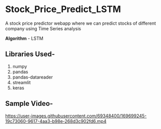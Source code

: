 # Stock_Price_Predict_LSTM
A stock price predictor webapp where we can predict stocks of different company using Time Series analysis

**Algorithm**  - LSTM

## Libraries Used-
1. numpy
2. pandas
3. pandas-datareader
4. streamlit
5. keras

## Sample Video-

https://user-images.githubusercontent.com/69348400/169699245-19c73060-9617-4aa3-b98e-268d3c902fd6.mp4

